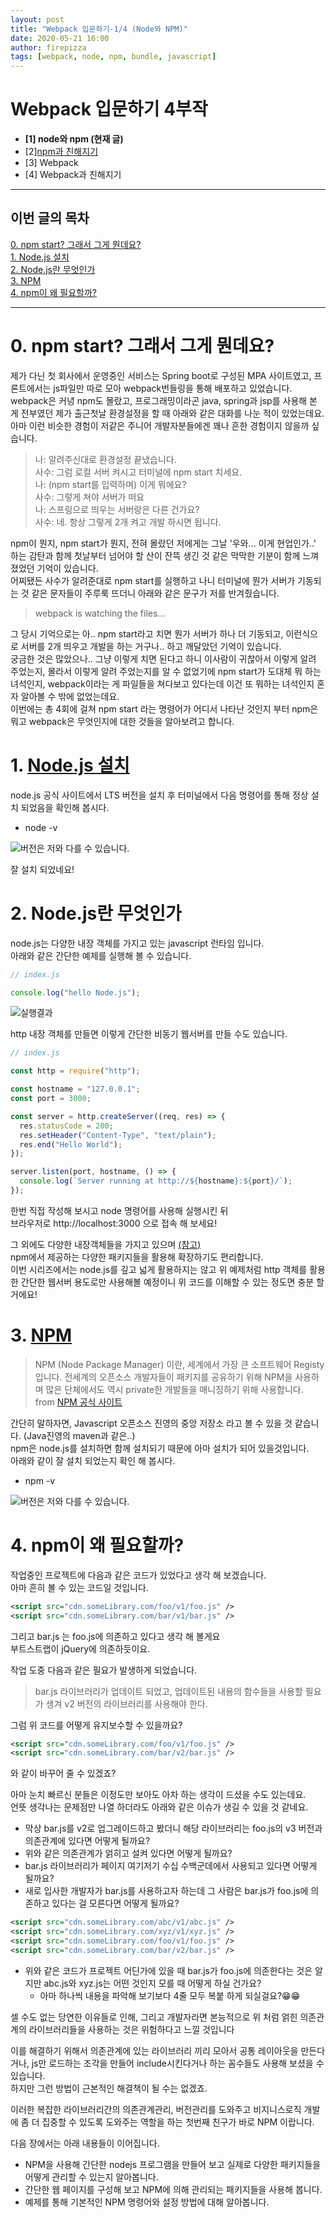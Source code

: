 ```yaml
---
layout: post
title: "Webpack 입문하기-1/4 (Node와 NPM)"
date: 2020-05-21 16:00
author: firepizza
tags: [webpack, node, npm, bundle, javascript]
---
```


# Webpack 입문하기 4부작

- <b class="bold">[1] node와 npm (현재 글)</b>
- [2][npm과 친해지기](/2020/06/25/webpack02/)
- [3] Webpack
- [4] Webpack과 친해지기

---

## 이번 글의 목차

[0. npm start? 그래서 그게 뭔데요?](#0-npm-start-그래서-그게-뭔데요)<br/>
[1. Node.js 설치](#1-nodejs-설치)<br/>
[2. Node.js란 무엇인가](#2-nodejs란-무엇인가)<br/>
[3. NPM](#3-npm)<br/>
[4. npm이 왜 필요할까?](#4-npm이-왜-필요할까)

---

# 0. npm start? 그래서 그게 뭔데요?

제가 다닌 첫 회사에서 운영중인 서비스는 Spring boot로 구성된 MPA 사이트였고, 프론트에서는 js파일만 따로 모아 webpack번들링을 통해 배포하고 있었습니다.<br/>
webpack은 커녕 npm도 몰랐고, 프로그래밍이라곤 java, spring과 jsp를 사용해 본 게 전부였던 제가 출근첫날 환경설정을 할 때 아래와 같은 대화를 나눈 적이 있었는데요.<br/>
아마 이런 비슷한 경험이 저같은 주니어 개발자분들에겐 꽤나 흔한 경험이지 않을까 싶습니다.<br/>

> 나: 알려주신대로 환경설정 끝냈습니다.<br/>
> 사수: 그럼 로컬 서버 켜시고 터미널에 npm start 치세요.<br/>
> 나: (npm start를 입력하며) 이게 뭐에요?<br/>
> 사수: 그렇게 쳐야 서버가 떠요<br/>
> 나: 스프링으로 띄우는 서버랑은 다른 건가요?<br/>
> 사수: 네. 항상 그렇게 2개 켜고 개발 하시면 됩니다.

npm이 뭔지, npm start가 뭔지, 전혀 몰랐던 저에게는 그날 '우와... 이게 현업인가..' 하는 감탄과 함께 첫날부터 넘어야 할 산이 잔뜩 생긴 것 같은 막막한 기분이 함께 느껴졌었던 기억이 있습니다.<br/>
어찌됐든 사수가 알려준대로 npm start를 실행하고 나니 터미널에 뭔가 서버가 기동되는 것 같은 문자들이 주루룩 뜨더니 아래와 같은 문구가 저를 반겨줬습니다.

> webpack is watching the files...

그 당시 기억으로는 아.. npm start라고 치면 뭔가 서버가 하나 더 기동되고, 이런식으로 서버를 2개 띄우고 개발을 하는 거구나.. 하고 깨달았던 기억이 있습니다.<br/>
궁금한 것은 많았으나.. 그냥 이렇게 치면 된다고 하니 이사람이 귀찮아서 이렇게 알려 주었는지, 몰라서 이렇게 알려 주었는지를 알 수 없었기에 npm start가 도대체 뭐 하는 녀석인지, webpack이라는 게 파일들을 쳐다보고 있다는데 이건 또 뭐하는 녀석인지 혼자 알아볼 수 밖에 없었는데요.<br/>
이번에는 총 4회에 걸쳐 npm start 라는 명령어가 어디서 나타난 것인지 부터 npm은 뭐고 webpack은 무엇인지에 대한 것들을 알아보려고 합니다.

# 1. [Node.js 설치](https://nodejs.org/ko/)

node.js 공식 사이트에서 LTS 버전을 설치 후 터미널에서 다음 명령어를 통해 정상 설치 되었음을 확인해 봅시다.<br/>

- node -v

![버전은 저와 다를 수 있습니다.](/files/posts/202005/node-v.png)

잘 설치 되었네요!

# 2. Node.js란 무엇인가

node.js는 다양한 내장 객체를 가지고 있는 javascript 런타임 입니다.<br/>
아래와 같은 간단한 예제를 실행해 볼 수 있습니다.

```javascript
// index.js

console.log("hello Node.js");
```

![실행결과](/files/posts/202005/node-index.png)

http 내장 객체를 만들면 이렇게 간단한 비동기 웹서버를 만들 수도 있습니다.

```javascript
// index.js

const http = require("http");

const hostname = "127.0.0.1";
const port = 3000;

const server = http.createServer((req, res) => {
  res.statusCode = 200;
  res.setHeader("Content-Type", "text/plain");
  res.end("Hello World");
});

server.listen(port, hostname, () => {
  console.log(`Server running at http://${hostname}:${port}/`);
});
```

한번 직접 작성해 보시고 node 명령어를 사용해 실행시킨 뒤<br/>
브라우저로 http://localhost:3000 으로 접속 해 보세요!

그 외에도 다양한 내장객체들을 가지고 있으며 [(참고)](https://nodejs.org/en/docs/)<br/>
npm에서 제공하는 다양한 패키지들을 활용해 확장하기도 편리합니다.<br/>
이번 시리즈에서는 node.js를 깊고 넓게 활용하지는 않고 위 예제처럼 http 객체를 활용한 간단한 웹서버 용도로만 사용해볼 예정이니 위 코드를 이해할 수 있는 정도면 충분 할 거에요!

# 3. [NPM](https://www.npmjs.com/)

> NPM (Node Package Manager) 이란, 세계에서 가장 큰 소프트웨어 Registy 입니다. 전세계의 오픈소스 개발자들이 패키지를 공유하기 위해 NPM을 사용하며 많은 단체에서도 역시 private한 개발들을 매니징하기 위해 사용합니다.
> <br/>
> from [NPM 공식 사이트](https://docs.npmjs.com/about-npm/)

간단히 말하자면, Javascript 오픈소스 진영의 중앙 저장소 라고 볼 수 있을 것 같습니다. (Java진영의 maven과 같은..)<br/>
npm은 node.js를 설치하면 함께 설치되기 때문에 아마 설치가 되어 있을것입니다.<br/>
아래와 같이 잘 설치 되었는지 확인 해 봅시다.<br/>

- npm -v

![버전은 저와 다를 수 있습니다.](/files/posts/202005/npm-v.png)

# 4. npm이 왜 필요할까?

작업중인 프로젝트에 다음과 같은 코드가 있었다고 생각 해 보겠습니다.<br/>
아마 흔히 볼 수 있는 코드일 것입니다.

```xml
<script src="cdn.someLibrary.com/foo/v1/foo.js" />
<script src="cdn.someLibrary.com/bar/v1/bar.js" />
```

그리고 bar.js 는 foo.js에 의존하고 있다고 생각 해 볼게요<br/>
부트스트랩이 jQuery에 의존하듯이요.

작업 도중 다음과 같은 필요가 발생하게 되었습니다.

> bar.js 라이브러리가 업데이트 되었고, 업데이트된 내용의 함수들을 사용할 필요가 생겨 v2 버전의 라이브러리를 사용해야 한다.

그럼 위 코드를 어떻게 유지보수할 수 있을까요?

```xml
<script src="cdn.someLibrary.com/foo/v1/foo.js" />
<script src="cdn.someLibrary.com/bar/v2/bar.js" />
```

와 같이 바꾸어 줄 수 있겠죠?<br/>

아마 눈치 빠르신 분들은 이정도만 보아도 아차 하는 생각이 드셨을 수도 있는데요.<br/>
언뜻 생각나는 문제점만 나열 하더라도 아래와 같은 이슈가 생길 수 있을 것 같네요.

- 막상 bar.js를 v2로 업그레이드하고 봤더니 해당 라이브러리는 foo.js의 v3 버전과 의존관계에 있다면 어떻게 될까요?
- 위와 같은 의존관계가 얽히고 설켜 있다면 어떻게 될까요?
- bar.js 라이브러리가 페이지 여기저기 수십 수백군데에서 사용되고 있다면 어떻게 될까요?
- 새로 입사한 개발자가 bar.js를 사용하고자 하는데 그 사람은 bar.js가 foo.js에 의존하고 있다는 걸 모른다면 어떻게 될까요?

```xml
<script src="cdn.someLibrary.com/abc/v1/abc.js" />
<script src="cdn.someLibrary.com/xyz/v1/xyz.js" />
<script src="cdn.someLibrary.com/foo/v1/foo.js" />
<script src="cdn.someLibrary.com/bar/v2/bar.js" />
```

- 위와 같은 코드가 프로젝트 어딘가에 있을 때 bar.js가 foo.js에 의존한다는 것은 알지만 abc.js와 xyz.js는 어떤 것인지 모를 때 어떻게 하실 건가요?
  - 아마 하나씩 내용을 파악해 보기보다 4줄 모두 복붙 하게 되실걸요?😁😁

셀 수도 없는 당연한 이유들로 인해, 그리고 개발자라면 본능적으로 위 처럼 얽힌 의존관계의 라이브러리들을 사용하는 것은 위험하다고 느낄 것입니다<br/>

이를 해결하기 위해서 의존관계에 있는 라이브러리 끼리 모아서 공통 레이아웃을 만든다거나, js만 로드하는 조각을 만들어 include시킨다거나 하는 꼼수들도 사용해 보셨을 수 있습니다.<br/>
하지만 그런 방법이 근본적인 해결책이 될 수는 없겠죠.

이러한 복잡한 라이브러리간의 의존관계관리, 버전관리를 도와주고 비지니스로직 개발에 좀 더 집중할 수 있도록 도와주는 역할을 하는 첫번째 친구가 바로 NPM 이랍니다.

다음 장에서는 아래 내용들이 이어집니다.

- NPM을 사용해 간단한 nodejs 프로그램을 만들어 보고 실제로 다양한 패키지들을 어떻게 관리할 수 있는지 알아봅니다.
- 간단한 웹 페이지를 구성해 보고 NPM에 의해 관리되는 패키지들을 사용해 봅니다.
- 예제를 통해 기본적인 NPM 명령어와 설정 방법에 대해 알아봅니다.

